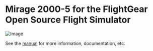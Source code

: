 # Mirage 2000-5 for the FlightGear Open Source Flight Simulator

![Image](http://wiki.flightgear.org/images/e/e4/Mirage2000-5_one_seat_grey_livery.png)

See the [manual](https://github.com/5H1N0B11/flightgear-mirage2000/blob/master/Mirage-2000/Docs/manual_rst/index.rst) for more information, documentation, etc.
